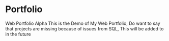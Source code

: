 # Portfolio
Web Portfolio Alpha
This is the Demo of My Web Portfolio, Do want to say that projects are missing because of issues from SQL, This will be added to in the future
